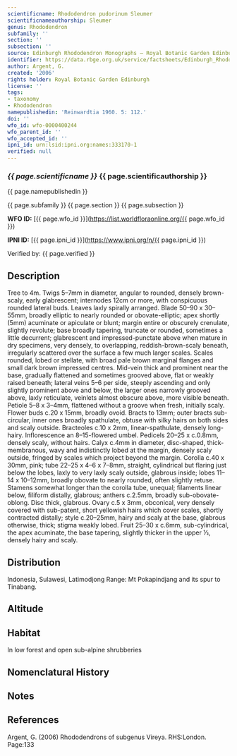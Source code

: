 ```yaml
---
scientificname: Rhododendron pudorinum Sleumer
scientificnameauthorship: Sleumer
genus: Rhododendron
subfamily: ''
section: ''
subsection: ''
source: Edinburgh Rhododendron Monographs – Royal Botanic Garden Edinburgh
identifier: https://data.rbge.org.uk/service/factsheets/Edinburgh_Rhododendron_Monographs.xhtml
author: Argent, G.
created: '2006'
rights holder: Royal Botanic Garden Edinburgh
license: ''
tags:
- taxonomy
- Rhododendron
namepublishedin: 'Reinwardtia 1960. 5: 112.'
doi: ''
wfo_id: wfo-0000400244
wfo_parent_id: ''
wfo_accepted_id: ''
ipni_id: urn:lsid:ipni.org:names:333170-1
verified: null
---
```

### _{{ page.scientificname }}_ {{ page.scientificauthorship }}
 {{ page.namepublishedin }}

{{ page.subfamily }} {{ page.section }} {{ page.subsection }}

**WFO ID:** [{{ page.wfo_id }}](https://list.worldfloraonline.org/{{ page.wfo_id }})

**IPNI ID:** [{{ page.ipni_id }}](https://www.ipni.org/n/{{ page.ipni_id }})

Verified by: {{ page.verified }}



## Description
Tree to 4m. Twigs 5–7mm in diameter, angular to rounded, densely brown-scaly, early glabrescent; internodes 12cm or more, with conspicuous rounded lateral buds. Leaves laxly spirally arranged. Blade 50–90 x 30–55mm, broadly elliptic to nearly rounded or obovate-elliptic; apex shortly (5mm) acuminate or apiculate or blunt; margin entire or obscurely crenulate, slightly revolute; base broadly tapering, truncate or rounded, sometimes a little decurrent; glabrescent and impressed-punctate above when mature in dry specimens, very densely, to overlapping, reddish-brown-scaly beneath, irregularly scattered over the surface a few much larger scales. Scales rounded, lobed or stellate, with broad pale brown marginal flanges and small dark brown impressed centres. Mid-vein thick and prominent near the base, gradually flattened and sometimes grooved above, flat or weakly raised beneath; lateral veins 5–6 per side, steeply ascending and only slightly prominent above and below, the larger ones narrowly grooved above, laxly reticulate, veinlets almost obscure above, more visible beneath. Petiole 5–8 x 3–4mm, flattened without a groove when fresh, initially scaly. Flower buds c.20 x 15mm, broadly ovoid. Bracts to 13mm; outer bracts sub-circular, inner ones broadly spathulate, obtuse with silky hairs on both sides and scaly outside. Bracteoles c.10 x 2mm, linear-spathulate, densely long-hairy. Inflorescence an 8–15-flowered umbel. Pedicels 20–25 x c.0.8mm, densely scaly, without hairs. Calyx c.4mm in diameter, disc-shaped, thick-membranous, wavy and indistinctly lobed at the margin, densely scaly outside, fringed by scales which project beyond the margin. Corolla c.40 x 30mm, pink; tube 22–25 x 4–6 x 7–8mm, straight, cylindrical but flaring just below the lobes, laxly to very laxly scaly outside, glabrous inside; lobes 11–14 x 10–12mm, broadly obovate to nearly rounded, often slightly retuse. Stamens somewhat longer than the corolla tube, unequal; filaments linear below, filiform distally, glabrous; anthers c.2.5mm, broadly sub-obovate-oblong. Disc thick, glabrous. Ovary c.5 x 3mm, obconical, very densely covered with sub-patent, short yellowish hairs which cover scales, shortly contracted distally; style c.20–25mm, hairy and scaly at the base, glabrous otherwise, thick; stigma weakly lobed. Fruit 25–30 x c.6mm, sub-cylindrical, the apex acuminate, the base tapering, slightly thicker in the upper 1⁄3, densely hairy and scaly.

## Distribution
Indonesia, Sulawesi, Latimodjong Range: Mt Pokapindjang and its spur to Tinabang.

## Altitude


## Habitat
In low forest and open sub-alpine shrubberies

## Nomenclatural History

                       
## Notes


## References

Argent, G. (2006) Rhododendrons of subgenus Vireya. RHS:London. Page:133
